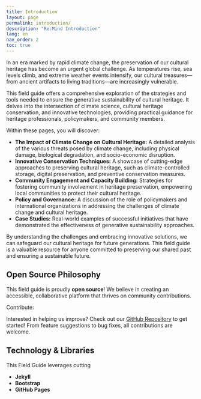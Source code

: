 ```yaml
---
title: Introduction
layout: page
permalink: introduction/
description: "Re:Mind Introduction"
lang: en
nav_order: 2
toc: true
---
```


In an era marked by rapid climate change, the preservation of our cultural heritage has become an urgent global challenge. As temperatures rise, sea levels climb, and extreme weather events intensify, our cultural treasures—from ancient artifacts to living traditions—are increasingly vulnerable.

This field guide offers a comprehensive exploration of the strategies and tools needed to ensure the generative sustainability of cultural heritage. It delves into the intersection of climate science, cultural heritage conservation, and innovative technologies, providing practical guidance for heritage professionals, policymakers, and community members.

Within these pages, you will discover:

* **The Impact of Climate Change on Cultural Heritage:** A detailed analysis of the various threats posed by climate change, including physical damage, biological degradation, and socio-economic disruption.
* **Innovative Conservation Techniques:** A showcase of cutting-edge approaches to preserving cultural heritage, such as climate-controlled storage, digital preservation, and preventive conservation measures.
* **Community Engagement and Capacity Building:** Strategies for fostering community involvement in heritage preservation, empowering local communities to protect their cultural heritage.
* **Policy and Governance:** A discussion of the role of policymakers and international organizations in addressing the challenges of climate change and cultural heritage.
* **Case Studies:** Real-world examples of successful initiatives that have demonstrated the effectiveness of generative sustainability approaches.

By understanding the challenges and embracing innovative solutions, we can safeguard our cultural heritage for future generations. This field guide is a valuable resource for anyone committed to preserving our shared past and ensuring a sustainable future.

## Open Source Philosophy

This field guide is proudly **open source**! We believe in creating an accessible, collaborative platform that thrives on community contributions.

<div class="box alert alert-light" role="alert">
    <p class="fw-bold">Contribute:</p>
    <p>
        Interested in helping us improve? Check out our <a class="link-body-emphasis link-offset-2" target="_blank" href="{{site.github}}">GitHub Repository</a> to get started! From feature suggestions to bug fixes, all contributions are welcome.
    </p>
</div>

## Technology & Libraries

This Field Guide leverages cutting 

* **Jekyll**
* **Bootstrap**
* **GitHub Pages**


